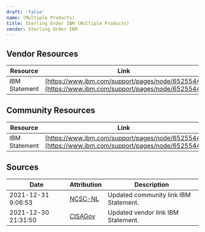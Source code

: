 ```yaml
---
draft: 'false'
name: (Multiple Products)
title: Sterling Order IBM (Multiple Products)
vendor: Sterling Order IBM
---
```


## Vendor Resources
| Resource | Link |
| --- | --- |
| IBM Statement | [https://www.ibm.com/support/pages/node/6525544](https://www.ibm.com/support/pages/node/6525544) |

## Community Resources
| Resource | Link |
| --- | --- |
| IBM Statement | [https://www.ibm.com/support/pages/node/6525544](https://www.ibm.com/support/pages/node/6525544) |


## Sources
| Date | Attribution | Description |
| --- | --- | --- |
| 2021-12-31 9:06:53 | [NCSC-NL](https://github.com/NCSC-NL/log4shell/blob/main/software/README.md) | Updated community link IBM Statement.  |
| 2021-12-30 21:31:50 | [CISAGov](https://raw.githubusercontent.com/cisagov/log4j-affected-db/develop/README.md) | Updated vendor link IBM Statement.  |
